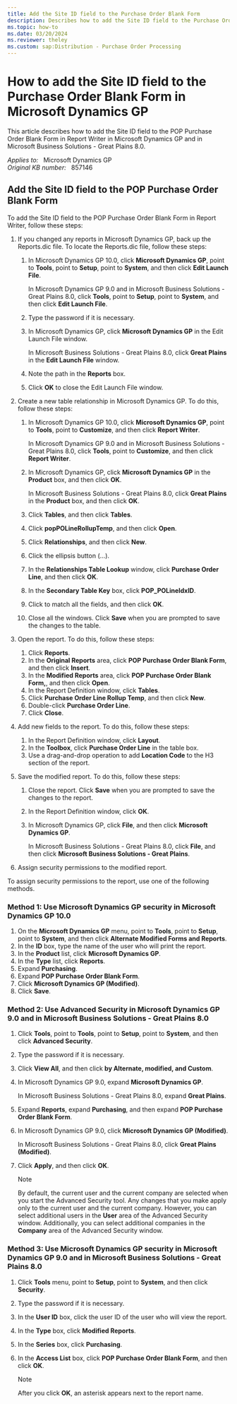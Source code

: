 ```yaml
---
title: Add the Site ID field to the Purchase Order Blank Form
description: Describes how to add the Site ID field to the Purchase Order Blank Form in Microsoft Dynamics GP.
ms.topic: how-to
ms.date: 03/20/2024
ms.reviewer: theley
ms.custom: sap:Distribution - Purchase Order Processing
---
```

# How to add the Site ID field to the Purchase Order Blank Form in Microsoft Dynamics GP

This article describes how to add the Site ID field to the POP Purchase Order Blank Form in Report Writer in Microsoft Dynamics GP and in Microsoft Business Solutions - Great Plains 8.0.

_Applies to:_ &nbsp; Microsoft Dynamics GP  
_Original KB number:_ &nbsp; 857146

## Add the Site ID field to the POP Purchase Order Blank Form

To add the Site ID field to the POP Purchase Order Blank Form in Report Writer, follow these steps:

1. If you changed any reports in Microsoft Dynamics GP, back up the Reports.dic file. To locate the Reports.dic file, follow these steps:

    1. In Microsoft Dynamics GP 10.0, click **Microsoft Dynamics GP**, point to **Tools**, point to **Setup**, point to **System**, and then click **Edit Launch File**.

        In Microsoft Dynamics GP 9.0 and in Microsoft Business Solutions - Great Plains 8.0, click **Tools**, point to **Setup**, point to **System**, and then click **Edit Launch File**.

    2. Type the password if it is necessary.
    3. In Microsoft Dynamics GP, click **Microsoft Dynamics GP** in the Edit Launch File window.

        In Microsoft Business Solutions - Great Plains 8.0, click **Great Plains** in the **Edit Launch File** window.
    4. Note the path in the **Reports** box.
    5. Click **OK** to close the Edit Launch File window.

2. Create a new table relationship in Microsoft Dynamics GP. To do this, follow these steps:

    1. In Microsoft Dynamics GP 10.0, click **Microsoft Dynamics GP**, point to **Tools**, point to **Customize**, and then click **Report Writer**.

        In Microsoft Dynamics GP 9.0 and in Microsoft Business Solutions - Great Plains 8.0, click **Tools**, point to **Customize**, and then click **Report Writer**.

    2. In Microsoft Dynamics GP, click **Microsoft Dynamics GP** in the **Product** box, and then click **OK**.

        In Microsoft Business Solutions - Great Plains 8.0, click **Great Plains** in the **Product** box, and then click **OK**.
    3. Click **Tables**, and then click **Tables**.
    4. Click **popPOLineRollupTemp**, and then click **Open**.
    5. Click **Relationships**, and then click **New**.
    6. Click the ellipsis button (...).
    7. In the **Relationships Table Lookup** window, click **Purchase Order Line**, and then click **OK**.
    8. In the **Secondary Table Key** box, click **POP_POLineIdxID**.
    9. Click to match all the fields, and then click **OK**.
    10. Close all the windows. Click **Save** when you are prompted to save the changes to the table.

3. Open the report. To do this, follow these steps:

    1. Click **Reports**.
    2. In the **Original Reports** area, click **POP Purchase Order Blank Form**, and then click **Insert**.
    3. In the **Modified Reports** area, click **POP Purchase Order Blank Form,**, and then click **Open**.
    4. In the Report Definition window, click **Tables**.
    5. Click **Purchase Order Line Rollup Temp**, and then click **New**.
    6. Double-click **Purchase Order Line**.
    7. Click **Close**.

4. Add new fields to the report. To do this, follow these steps:

    1. In the Report Definition window, click **Layout**.
    2. In the **Toolbox**, click **Purchase Order Line** in the table box.
    3. Use a drag-and-drop operation to add **Location Code** to the H3 section of the report.

5. Save the modified report. To do this, follow these steps:

    1. Close the report. Click **Save** when you are prompted to save the changes to the report.
    2. In the Report Definition window, click **OK**.
    3. In Microsoft Dynamics GP, click **File**, and then click **Microsoft Dynamics GP**.

        In Microsoft Business Solutions - Great Plains 8.0, click **File**, and then click **Microsoft Business Solutions - Great Plains**.

6. Assign security permissions to the modified report.

To assign security permissions to the report, use one of the following methods.

### Method 1: Use Microsoft Dynamics GP security in Microsoft Dynamics GP 10.0

1. On the **Microsoft Dynamics GP** menu, point to **Tools**, point to **Setup**, point to **System**, and then click **Alternate Modified Forms and Reports**.
2. In the **ID** box, type the name of the user who will print the report.
3. In the **Product** list, click **Microsoft Dynamics GP**.
4. In the **Type** list, click **Reports**.
5. Expand **Purchasing**.
6. Expand **POP Purchase Order Blank Form**.
7. Click **Microsoft Dynamics GP (Modified)**.
8. Click **Save**.

### Method 2: Use Advanced Security in Microsoft Dynamics GP 9.0 and in Microsoft Business Solutions - Great Plains 8.0

1. Click **Tools**, point to **Tools**, point to **Setup**, point to **System**, and then click **Advanced Security**.
2. Type the password if it is necessary.
3. Click **View All**, and then click **by Alternate, modified, and Custom**.
4. In Microsoft Dynamics GP 9.0, expand **Microsoft Dynamics GP**.

    In Microsoft Business Solutions - Great Plains 8.0, expand **Great Plains**.
5. Expand **Reports**, expand **Purchasing**, and then expand **POP Purchase Order Blank Form**.
6. In Microsoft Dynamics GP 9.0, click **Microsoft Dynamics GP (Modified)**.

    In Microsoft Business Solutions - Great Plains 8.0, click **Great Plains (Modified)**.
7. Click **Apply**, and then click **OK**.

    > [!NOTE]
    > By default, the current user and the current company are selected when you start the Advanced Security tool. Any changes that you make apply only to the current user and the current company. However, you can select additional users in the **User** area of the Advanced Security window. Additionally, you can select additional companies in the **Company** area of the Advanced Security window.

### Method 3: Use Microsoft Dynamics GP security in Microsoft Dynamics GP 9.0 and in Microsoft Business Solutions - Great Plains 8.0

1. Click **Tools** menu, point to **Setup**, point to **System**, and then click **Security**.
2. Type the password if it is necessary.
3. In the **User ID** box, click the user ID of the user who will view the report.
4. In the **Type** box, click **Modified Reports**.
5. In the **Series** box, click **Purchasing**.
6. In the **Access List** box, click **POP Purchase Order Blank Form**, and then click **OK**.

    > [!NOTE]
    > After you click **OK**, an asterisk appears next to the report name.
